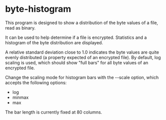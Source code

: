 # byte-histogram

This program is designed to show a distribution of the byte values of a file, read as binary.

It can be used to help determine if a file is encrypted.
Statistics and a histogram of the byte distribution are displayed.

A relative standard deviation close to 1.0 indicates the byte values are quite evenly distributed (a property expected of an encrypted file).
By default, log scaling is used, which should show "full bars" for all byte values of an encrypted file.

Change the scaling mode for histogram bars with the --scale option, which accepts the following options:
  - log
  - minmax
  - max

The bar length is currently fixed at 80 columns.
